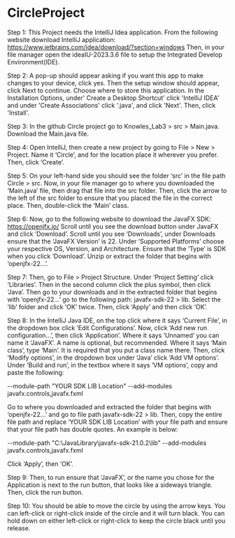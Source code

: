 # CircleProject

Step 1:
This Project needs the IntelliJ Idea application.
From the following website download IntelliJ application: https://www.jetbrains.com/idea/download/?section=windows
Then, in your file manager open the ideaIU-2023.3.6 file to setup the Integrated Develop Environment(IDE).


Step 2:
A pop-up should appear asking if you want this app to make changes to your device, click yes.
Then the setup window should appear, click Next to continue. Choose where to store this application.
In the Installation Options, under' Create a Desktop Shortcut' click 'IntelliJ IDEA' and under 'Create Associations' click '.java', and click 'Next'.
Then, click 'Install'.


Step 3:
In the github Circle project go to Knowles_Lab3 > src > Main.java.
Download the Main.java file.


Step 4:
Open IntelliJ, then create a new project by going to File > New > Project.
Name it ‘Circle’, and  for the location place it wherever you prefer.
Then, click ‘Create’.


Step 5:
On your left-hand side you should see the folder ‘src’ in the file path Circle > src. Now, in your file manager go to where you downloaded the ‘Main.java’ file, then drag that file into the src folder. Then, click the arrow to the left of the src folder to ensure that you placed the file in the correct place. Then, double-click the ‘Main’ class.


Step 6:
Now, go to the following website to download the JavaFX SDK: https://openjfx.io/
Scroll until you see the download button under JavaFX and click ‘Download’.
Scroll until you see ‘Downloads’, under Downloads ensure that the ‘JavaFX Version’ is 22.
Under ‘Supported Platforms’ choose your respective OS, Version, and Architecture. 
Ensure that the ‘Type’ is SDK when you click ‘Download’.
Unzip or extract the folder that begins with ‘openjfx-22…’.


Step 7:
Then, go to File > Project Structure.
Under ‘Project Setting’ click ‘Libraries’. 
Then in the second column click the plus symbol, then click ‘Java’.
Then go to your downloads and in the extracted folder that begins with ‘openjfx-22…’ 
go to the following path: javafx-sdk-22 > lib. Select the ‘lib’ folder and click ‘OK’ twice. Then, click ‘Apply’ and then click ‘OK’.


Step 8:
In the IntelliJ Java IDE, on the top click where it says ‘Current File’, in the dropdown box click ‘Edit Configurations’.
Now, click ‘Add new run configuration…’, then click ‘Application’.
Where it says ‘Unnamed’ you can name it ‘JavaFX’. A name is optional, but recommended.
Where it says ‘Main class’, type ‘Main’.  It is required that you put a class name there.
Then, click ‘Modify options’, in the dropdown box under ‘Java’ click ‘Add VM options’.
Under ‘Build and run’, in the textbox where it says ‘VM options’, copy and paste the following:

--module-path
"YOUR SDK LIB Location"
--add-modules
javafx.controls,javafx.fxml

Go to where you downloaded and extracted the folder that begins with ‘openjfx-22…’ and go to file path javafx-sdk-22 > lib. Then, copy the entire file path and replace ‘YOUR SDK LIB Location’ with your file path and ensure that your file path has double quotes. An example is below:

--module-path
"C:\JavaLibrary\javafx-sdk-21.0.2\lib"
--add-modules
javafx.controls,javafx.fxml


Click ‘Apply’, then ‘OK’.


Step 9:
Then, to run ensure that ‘JavaFX’, or the name you chose for the Application is next to the run button, that looks like a sideways triangle.
Then, click the run button.


Step 10:
You should be able to move the circle by using the arrow keys.
You can left-click or right-click inside of the circle and it will turn black. You can hold down on either left-click or right-click to keep the circle black until you release.


